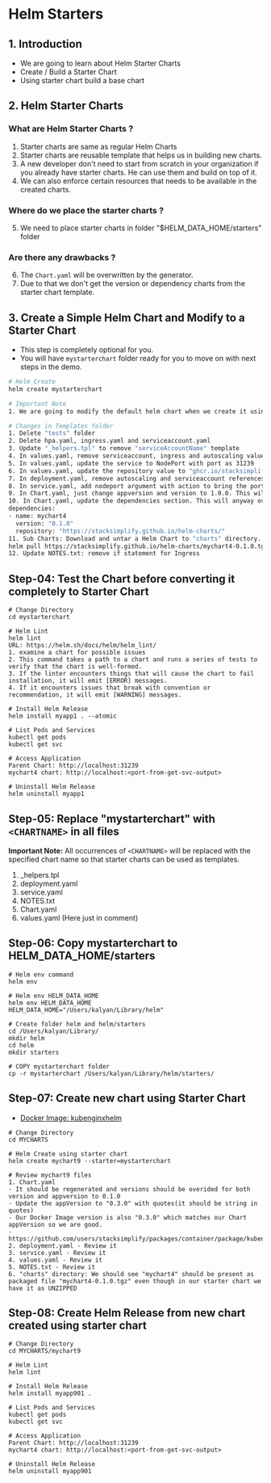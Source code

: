 # Helm Starters

## 1. Introduction
- We are going to learn about Helm Starter Charts
- Create / Build a Starter Chart
- Using starter chart build a base chart

## 2. Helm Starter Charts
### What are Helm Starter Charts ?
1. Starter charts are same as regular Helm Charts
2. Starter charts are reusable template that helps us in building new charts. 
3. A new developer don't need to start from scratch in your organization if you already have starter charts. He can use them and build on top of it. 
4.  We can also enforce certain resources that needs to be available in the created charts.
### Where do we place the starter charts ?
5. We need to place starter charts in folder "$HELM_DATA_HOME/starters" folder
### Are there any drawbacks ?
6. The `Chart.yaml` will be overwritten by the generator.
7. Due to that we don't get the version or dependency charts from the starter chart template.

## 3. Create a Simple Helm Chart and Modify to a Starter Chart
- This step is completely optional for you.
- You will have `mystarterchart` folder ready for you to move on with next steps in the demo.
```sh
# Helm Create
helm create mystarterchart

# Important Note
1. We are going to modify the default helm chart when we create it using "helm create" to very simpler one with only "deployment.yaml" and "service.yaml"

# Changes in Templates folder
1. Delete "tests" folder
2. Delete hpa.yaml, ingress.yaml and serviceaccount.yaml
3. Update "_helpers.tpl" to remove "serviceAccountName" template
4. In values.yaml, remove serviceaccount, ingress and autoscaling values
5. In values.yaml, update the service to NodePort with port as 31239
6. In values.yaml, update the repository value to "ghcr.io/stacksimplify/kubenginxhelm"
7. In deployment.yaml, remove autoscaling and serviceaccount references
8. In service.yaml, add nodeport argument with action to bring the port 31239 from values.yaml
9. In Chart.yaml, just change appversion and version to 1.0.0. This will anyway override when we create charts using starter charts but just want to compare and test it. 
10. In Chart.yaml, update the dependencies section. This will anyway override when we create charts using starter charts but just want to compare and test it. 
dependencies:
- name: mychart4
  version: "0.1.0"
  repository: "https://stacksimplify.github.io/helm-charts/"
11. Sub Charts: Download and untar a Helm Chart to "charts" directory. We are going to observe what happens to "charts" directory when we create a chart from starter chart
helm pull https://stacksimplify.github.io/helm-charts/mychart4-0.1.0.tgz --untar
12. Update NOTES.txt: remove if statement for Ingress
```

## Step-04: Test the Chart before converting it completely to Starter Chart
```t
# Change Directory
cd mystarterchart

# Helm Lint
helm lint 
URL: https://helm.sh/docs/helm/helm_lint/
1. examine a chart for possible issues
2. This command takes a path to a chart and runs a series of tests to verify that the chart is well-formed.
3. If the linter encounters things that will cause the chart to fail installation, it will emit [ERROR] messages. 
4. If it encounters issues that break with convention or recommendation, it will emit [WARNING] messages.

# Install Helm Release
helm install myapp1 . --atomic

# List Pods and Services
kubectl get pods
kubectl get svc

# Access Application
Parent Chart: http://localhost:31239
mychart4 chart: http://localhost:<port-from-get-svc-output>

# Uninstall Helm Release
helm uninstall myapp1
```

## Step-05: Replace "mystarterchart" with `<CHARTNAME>` in all files
**Important Note:**  All occurrences of `<CHARTNAME>` will be replaced with the specified chart name so that starter charts can be used as templates.
1. _helpers.tpl
2. deployment.yaml
3. service.yaml
4. NOTES.txt
5. Chart.yaml
6. values.yaml (Here just in comment)


## Step-06: Copy mystarterchart to HELM_DATA_HOME/starters
```t
# Helm env command
helm env

# Helm env HELM_DATA_HOME
helm env HELM_DATA_HOME
HELM_DATA_HOME="/Users/kalyan/Library/helm"

# Create folder helm and helm/starters
cd /Users/kalyan/Library/
mkdir helm
cd helm
mkdir starters

# COPY mystarterchart folder 
cp -r mystarterchart /Users/kalyan/Library/helm/starters/
```

## Step-07: Create new chart using Starter Chart
- [Docker Image: kubenginxhelm](https://github.com/users/stacksimplify/packages/container/package/kubenginxhelm)
```t
# Change Directory
cd MYCHARTS

# Helm Create using starter chart
helm create mychart9 --starter=mystarterchart

# Review mychart9 files
1. Chart.yaml
- It should be regenerated and versions should be overided for both version and appversion to 0.1.0
- Update the appVersion to "0.3.0" with quotes(it should be string in quotes) 
- Our Docker Image version is also "0.3.0" which matches our Chart appVersion so we are good. 
- https://github.com/users/stacksimplify/packages/container/package/kubenginxhelm
2. deployment.yaml - Review it
3. service.yaml - Review it
4. values.yaml - Review it
5. NOTES.txt - Review it
6. "charts" directory: We should see "mychart4" should be present as packaged file "mychart4-0.1.0.tgz" even though in our starter chart we have it as UNZIPPED
```

## Step-08: Create Helm Release from new chart created using starter chart
```t
# Change Directory
cd MYCHARTS/mychart9

# Helm Lint
helm lint 

# Install Helm Release
helm install myapp901 .

# List Pods and Services
kubectl get pods
kubectl get svc

# Access Application
Parent Chart: http://localhost:31239
mychart4 chart: http://localhost:<port-from-get-svc-output>

# Uninstall Helm Release
helm uninstall myapp901
```